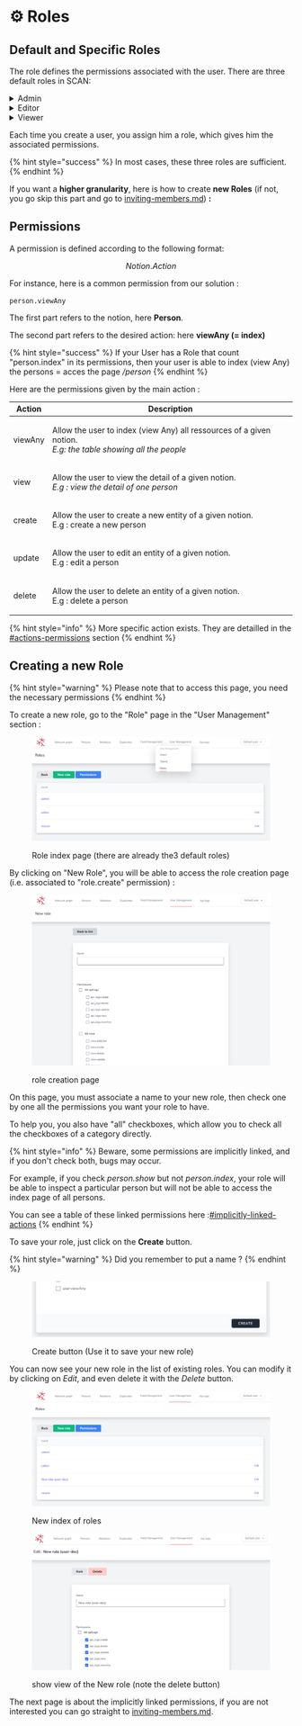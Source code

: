# ⚙ Roles

## Default and Specific Roles

The role defines the permissions associated with the user. There are three default roles in SCAN:

<details>

<summary>Admin</summary>

Permissions :

```
*   // all permissions
```

</details>

<details>

<summary>Editor</summary>

Permissions :

```
cytoscape.viewAny 
links.createFromJson
person.createFromJson
user.requestRole
lists_control.addToList
person.fixDuplicatedReference
person.viewAny
person.create
person.view
person.update 
person.delete
links.viewAny
links.create 
links.view 
links.update 
links.delete
user.changeTeam
user.requestRole
duplicate.viewAny
duplicate.create 
duplicate.view
duplicate.update 
duplicate.delete
```

</details>

<details>

<summary>Viewer</summary>

Permissions :

```
cytoscape.viewAny
person.viewAny
person.view
links.viewAny
links.view
```

</details>

Each time you create a user, you assign him a role, which gives him the associated permissions.

{% hint style="success" %}
In most cases, these three roles are sufficient.
{% endhint %}

If you want a **higher granularity**, here is how to create **new Roles** (if not, you go skip this part and go to [inviting-members.md](../inviting-members.md "mention")) **:**

## Permissions

A permission is defined according to the following format:

$$
Notion.Action
$$

For instance, here is a common permission from our solution :

```
person.viewAny
```

The first part refers to the notion, here **Person**.

The second part refers to the desired action: here **viewAny (= index)**

{% hint style="success" %}
If your User has a Role that count "person.index" in its permissions, then your user is able to index (view Any) the persons = acces the page _/person_
{% endhint %}

Here are the permissions given by the main action :

| Action  | Description                                                                                                                   |
| ------- | ----------------------------------------------------------------------------------------------------------------------------- |
| viewAny | <p>Allow the user to index (view Any) all ressources of a given notion.<br><em>E.g: the table showing all the people</em></p> |
| view    | <p>Allow the user to view the detail of a given notion.<br><em>E.g : view the detail of one person</em></p>                   |
| create  | <p>Allow the user to create a new entity of a given notion.<br>E.g : create a new person</p>                                  |
| update  | <p>Allow the user to edit an entity of a given notion.<br>E.g : edit a person</p>                                             |
| delete  | <p>Allow the user to delete an entity of a given notion.<br>E.g : delete a person</p>                                         |

{% hint style="info" %}
More specific action exists. They are detailled in the [#actions-permissions](implicitly-linked-permissions.md#actions-permissions "mention") section
{% endhint %}

## Creating a new Role

{% hint style="warning" %}
Please note that to access this page, you need the necessary permissions
{% endhint %}

To create a new role, go to the "Role" page in the "User Management" section :

<figure><img src="../../.gitbook/assets/image (3) (1).png" alt=""><figcaption><p>Role index page (there are already the3 default roles)</p></figcaption></figure>

By clicking on "New Role", you will be able to access the role creation page (i.e. associated to "role.create" permission) :

<figure><img src="../../.gitbook/assets/image (6) (1).png" alt=""><figcaption><p>role creation page</p></figcaption></figure>

On this page, you must associate a name to your new role, then check one by one all the permissions you want your role to have.

To help you, you also have "all" checkboxes, which allow you to check all the checkboxes of a category directly.

{% hint style="info" %}
Beware, some permissions are implicitly linked, and if you don't check both, bugs may occur.

For example, if you check _person.show_ but not _person.index_, your role will be able to inspect a particular person but will not be able to access the index page of all persons.

You can see a table of these linked permissions here :[#implicitly-linked-actions](implicitly-linked-permissions.md#implicitly-linked-actions "mention")
{% endhint %}

To save your role, just click on the **Create** button.

{% hint style="warning" %}
Did you remember to put a name ?
{% endhint %}

<figure><img src="../../.gitbook/assets/image (7) (1).png" alt=""><figcaption><p>Create button (Use it to save your new role)</p></figcaption></figure>

You can now see your new role in the list of existing roles. You can modify it by clicking on _Edit_, and even delete it with the _Delete_ button.

<figure><img src="../../.gitbook/assets/image (5) (1).png" alt=""><figcaption><p>New index of roles</p></figcaption></figure>

<figure><img src="../../.gitbook/assets/image (4) (1).png" alt=""><figcaption><p>show view of the New role (note the delete button)</p></figcaption></figure>

The next page is about the implicitly linked permissions, if you are not interested you can go straight to [inviting-members.md](../inviting-members.md "mention").

